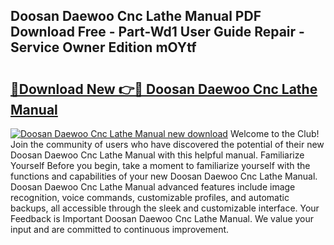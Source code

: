 ## Doosan Daewoo Cnc Lathe Manual PDF Download Free - Part-Wd1 User Guide Repair - Service Owner Edition mOYtf

# <h2><a href="http://bc69379.oget.top/?id=Doosan+Daewoo+Cnc+Lathe+Manual">🔗Download New 👉🔴 Doosan Daewoo Cnc Lathe Manual</a></h2>

[![Doosan Daewoo Cnc Lathe Manual new download](https://i.imgur.com/5g1atiW.png)](http://bc69379.oget.top/?id=Doosan+Daewoo+Cnc+Lathe+Manual)
Welcome to the Club! Join the community of users who have discovered the potential of their new Doosan Daewoo Cnc Lathe Manual with this helpful manual. Familiarize Yourself Before you begin, take a moment to familiarize yourself with the functions and capabilities of your new Doosan Daewoo Cnc Lathe Manual. Doosan Daewoo Cnc Lathe Manual advanced features include image recognition, voice commands, customizable profiles, and automatic backups, all accessible through the sleek and customizable interface. Your Feedback is Important Doosan Daewoo Cnc Lathe Manual. We value your input and are committed to continuous improvement.
